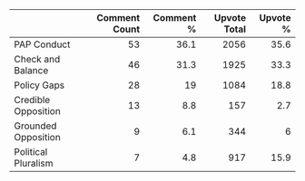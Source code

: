 |                     |   Comment Count |   Comment % |   Upvote Total |   Upvote % |
|:--------------------|----------------:|------------:|---------------:|-----------:|
| PAP Conduct         |              53 |        36.1 |           2056 |       35.6 |
| Check and Balance   |              46 |        31.3 |           1925 |       33.3 |
| Policy Gaps         |              28 |        19   |           1084 |       18.8 |
| Credible Opposition |              13 |         8.8 |            157 |        2.7 |
| Grounded Opposition |               9 |         6.1 |            344 |        6   |
| Political Pluralism |               7 |         4.8 |            917 |       15.9 |